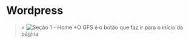 # Wordpress
>&lt;
![Seção 1 - Home](https://user-images.githubusercontent.com/94648043/161451920-24e89879-c11c-4a42-85d6-f24e41c55536.PNG)
*O GFS é o botão que faz ir para o início da página
